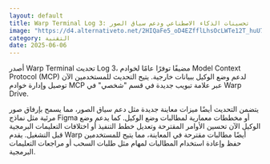 ```yaml
---
layout: default
title: Warp Terminal Log 3: تحسينات الذكاء الاصطناعي ودعم سياق الصور
image: "https://d4.alternativeto.net/2HIQaFe5_oD4EZfflLhsOcLWTe12T_huU7eHyT38xJU/rs:fill:1520:760:0/g:ce:0:0/YWJzOi8vZGlzdC9jb250ZW50LzE3NDkxNjE5MTg2OTQucG5n.png"
category: التقنية
date: 2025-06-06
---
```


أصدر Warp Terminal تحديث Log 3، مضيفًا توفرًا عامًا لخوادم Model Context Protocol (MCP) لدعم وضع الوكيل ببيانات خارجية. يتيح التحديث للمستخدمين الآن توصيل وإدارة خوادم MCP عبر علامة تبويب جديدة في قسم "شخصي" في Warp Drive.

يتضمن التحديث أيضًا ميزات معاينة جديدة مثل دعم سياق الصور، مما يسمح بإرفاق صور مرئية مثل نماذج Figma أو مخططات معمارية لمطالبات وضع الوكيل. كما يدعم وضع الوكيل الآن تحسين الأوامر المقترحة وتعديل خطط التنفيذ أو اختلافات التعليمات البرمجية قبل التشغيل. يقدم Warp أيضًا مطالبات مقترحة في المعاينة، مما يتيح للمستخدمين حفظ وإعادة استخدام المطالبات لمهام مثل طلبات السحب أو مراجعات التعليمات البرمجية.
